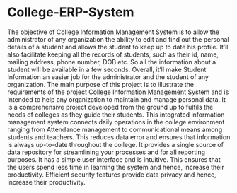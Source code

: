 # College-ERP-System

The objective of College Information Management System is to allow the administrator of any organization the ability to edit and find out the personal details of a student
and allows the student to keep up to date his profile. It’ll also facilitate keeping all the records of students, such as their id, name, mailing address, phone number, DOB etc. 
So all the information about a student will be available in a few seconds. Overall, it’ll make Student Information an easier job for the administrator and the student of any 
organization. The main purpose of this project is to illustrate the requirements of the project College Information Management System and is intended to help any organization to
maintain and manage personal data. It is a comprehensive project developed from the ground up to fulfils the needs of colleges as they guide their students. This integrated
information management system connects daily operations in the college environment ranging from Attendance management to communicational means among students and teachers.
This reduces data error and ensures that information is always up-to-date throughout the college. It provides a single source of data repository for streamlining your processes 
and for all reporting purposes. It has a simple user interface and is intuitive. This ensures that the users spend less time in learning the system and hence, increase their 
productivity. Efficient security features provide data privacy and hence, increase their productivity.
